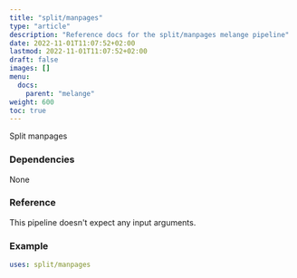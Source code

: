 ```yaml
---
title: "split/manpages"
type: "article"
description: "Reference docs for the split/manpages melange pipeline"
date: 2022-11-01T11:07:52+02:00
lastmod: 2022-11-01T11:07:52+02:00
draft: false
images: []
menu:
  docs:
    parent: "melange"
weight: 600
toc: true
---
```



Split manpages

### Dependencies
None

### Reference
This pipeline doesn't expect any input arguments.

### Example
```yaml
uses: split/manpages

```
